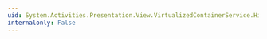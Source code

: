 ```yaml
---
uid: System.Activities.Presentation.View.VirtualizedContainerService.HintSizeName
internalonly: False
---
```

